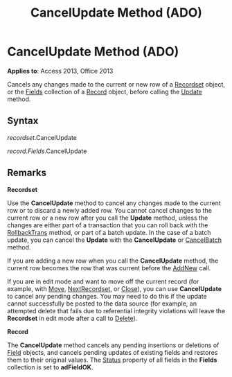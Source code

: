 ﻿---
title: CancelUpdate Method (ADO)
TOCTitle: CancelUpdate Method (ADO)
ms:assetid: 2bd4d168-ba52-7786-5046-44febeda88e1
ms:mtpsurl: https://msdn.microsoft.com/library/JJ249065(v=office.15)
ms:contentKeyID: 48543938
ms.date: 09/18/2015
mtps_version: v=office.15
---

# CancelUpdate Method (ADO)


**Applies to**: Access 2013, Office 2013

Cancels any changes made to the current or new row of a [Recordset](recordset-object-ado.md) object, or the [Fields](fields-collection-ado.md) collection of a [Record](record-object-ado.md) object, before calling the [Update](update-method-ado.md) method.

## Syntax

*recordset*.CancelUpdate

*record*.*Fields*.CancelUpdate

## Remarks

**Recordset**

Use the **CancelUpdate** method to cancel any changes made to the current row or to discard a newly added row. You cannot cancel changes to the current row or a new row after you call the **Update** method, unless the changes are either part of a transaction that you can roll back with the [RollbackTrans](begintrans-committrans-and-rollbacktrans-methods-ado.md) method, or part of a batch update. In the case of a batch update, you can cancel the **Update** with the **CancelUpdate** or [CancelBatch](cancelbatch-method-ado.md) method.

If you are adding a new row when you call the **CancelUpdate** method, the current row becomes the row that was current before the [AddNew](addnew-method-ado.md) call.

If you are in edit mode and want to move off the current record (for example, with [Move](move-method-ado.md), [NextRecordset](nextrecordset-method-ado.md), or [Close](close-method-ado.md)), you can use **CancelUpdate** to cancel any pending changes. You may need to do this if the update cannot successfully be posted to the data source (for example, an attempted delete that fails due to referential integrity violations will leave the **Recordset** in edit mode after a call to [Delete](delete-method-ado-recordset.md)).

**Record**

The **CancelUpdate** method cancels any pending insertions or deletions of [Field](field-object-ado.md) objects, and cancels pending updates of existing fields and restores them to their original values. The [Status](status-property-ado-recordset.md) property of all fields in the **Fields** collection is set to **adFieldOK**.

